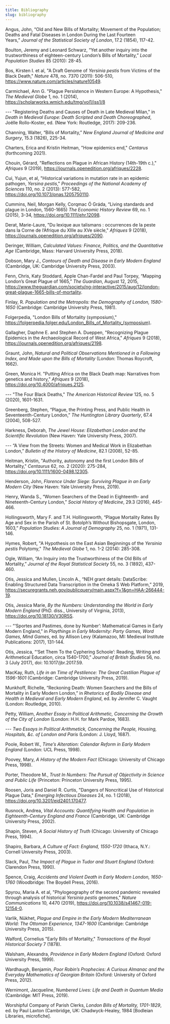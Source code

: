 ```yaml
---
title: Bibliography
slug: bibliography
---
```


Angus, John, “Old and New Bills of Mortality; Movement of the Population; Deaths and Fatal Diseases in London During the Last Fourteen Years,” *Journal of the Statistical Society of London*, 17.2 (1854), 117-42.

Boulton, Jeremy and Leonard Schwarz, “Yet another inquiry into the trustworthiness of eighteen-century London’s Bills of Mortality,” *Local Population Studies* 85 (2010): 28-45.

Bos, Kirsten I. et al, "A Draft Genome of *Yersinia pestis* from Victims of the Black Death," *Nature* 478, no. 7370 (2011): 506-510, <https://www.nature.com/articles/nature10549>.

Carmichael, Ann G. "Plague Persistence in Western Europe: A Hypothesis," *The Medieval Globe* 1, no. 1 (2014), <https://scholarworks.wmich.edu/tmg/vol1/iss1/8>

\--- "Registering Deaths and Causes of Death in Late Medieval Milan," in *Death in Medieval Europe: Death Scripted and Death Choreographed*, Joëlle Rollo-Koster, ed. (New York: Routledge, 2017): 209-236.

Channing, Walter, “Bills of Mortality,” *New England Journal of Medicine and Surgery*, 15.3 (1826), 225-34.

Charters, Erica and Kristin Heitman, "How epidemics end," *Centarus* (forthcoming 2021).

Chouin, Gérard, "Reflections on Plague in African History (14th-19th c.)," *Afriques* 9 (2019), <https://journals.openedition.org/afriques/2228>.

Cui, Yujun, et al, "Historical variations in mutation rate in an epidemic pathogen, *Yersina pestis*," *Proceedings of the National Academy of Sciences* 110, no. 2 (2013): 577-582, <https://doi.org/10.1073/pnas.1205750110>.

Cummins, Neil, Morgan Kelly, Corqmac Ó Gráda, “Living standards and plague in London, 1560-1665) *The Economic History Review* 69, no. 1 (2015), 3-34, <https://doi.org/10.1111/ehr.12098>.

Derat, Marie-Laure, "Du lexique aux talismans : occurrences de la peste dans la Corne de l’Afrique du XIIIe au XVe siècle," *Afriques* 9 (2018), <https://journals.openedition.org/afriques/2090>.

Deringer, William, *Calculated Values: Finance, Politics, and the Quantitative Age* (Cambridge, Mass: Harvard University Press, 2018).

Dobson, Mary J., *Contours of Death and Disease in Early Modern England* (Cambridge, UK: Cambridge University Press, 2003).

Fenn, Chris, Katy Stoddard, Apple Chan-Fardel and Paul Torpey, “Mapping London’s Great Plague of 1665,” *The Guardian*, August 12, 2015, <https://www.theguardian.com/society/ng-interactive/2015/aug/12/london-great-plague-1665-bills-of-mortality>.

Finlay, R. *Population and the Metropolis: the Demography of London, 1580-1650* (Cambridge: Cambridge University Press, 1981).

Folgerpedia, "London Bills of Mortality (symposium)," <https://folgerpedia.folger.edu/London_Bills_of_Mortality_(symposium)>.

Gallagher, Daphne E. and Stephen A. Dueppen, "Recognizing Plague Epidemics in the Archaeological Record of West Africa," *Afriques* 9 (2018), <https://journals.openedition.org/afriques/2198>.

Graunt, John, *Natural and Political Observations Mentioned in a Following Index, and Made upon the Bills of Mortality* (London: Thomas Roycroft, 1662).

Green, Monica H. "Putting Africa on the Black Death map: Narratives from genetics and history," *Afriques* 9 (2018), <https://doi.org/10.4000/afriques.2125>.

\--- "The Four Black Deaths," *The American Historical Review* 125, no. 5 (2020), 1601-1631.

Greenberg, Stephen, “Plague, the Printing Press, and Public Health in Seventeenth-Century London,” *The Huntington Library Quarterly*, 67.4 (2004), 508-527.

Harkness, Deborah, *The Jewel House: Elizabethan London and the Scientific Revolution* (New Haven: Yale University Press, 2007).

\--- “A View from the Streets: Women and Medical Work in Elizabethan London,” *Bulletin of the History of Medicine*, 82.1 (2008), 52-85.

Heitman, Kristin, "Authority, autonomy and the first London Bills of Mortality," *Centaurus* 62, no. 2 (2020): 275-284, <https://doi.org/10.1111/1600-0498.12305>.

Henderson, John, *Florence Under Siege: Surviving Plague in an Early Modern City* (New Haven: Yale University Press, 2019).

Henry, Wanda S., “Women Searchers of the Dead in Eighteenth- and Nineteenth-Century London,” *Social History of Medicine*, 29.3 (2016), 445-466.

Hollingsworth, Mary F. and T.H. Hollingsworth, “Plague Mortality Rates By Age and Sex in the Parish of St. Botolph’s Without Bishopsgate, London, 1603,” *Population Studies: A Journal of Demography* 25, no. 1 (1971), 131-146.

Hymes, Robert, "A Hypothesis on the East Asian Beginnings of the *Yersinia pestis* Polytomy," *The Medieval Globe* 1, no. 1-2 (2014): 285-308.

Ogle, William, “An Inquiry into the Trustworthiness of the Old Bills of Mortality,” *Journal of the Royal Statistical Society* 55, no. 3 (1892), 437-460.

Otis, Jessica and Mullen, Lincoln A., “NEH grant details: DataScribe: Enabling Structured Data Transcription in the Omeka S Web Platform,” 2019, <https://securegrants.neh.gov/publicquery/main.aspx?f=1&gn=HAA-266444-19>.

Otis, Jessica Marie, *By the Numbers: Understanding the World in Early Modern England* (PhD. diss., University of Virginia, 2013), <https://doi.org/10.18130/V30R5S>.

--- “‘Sportes and Pastimes, done by Number’: Mathematical Games in Early Modern England,” in *Playthings in Early Modernity: Party Games, Word Games, Mind Games*, ed. by Allison Levy (Kalamazoo, MI: Medieval Institute Publications: 2017), 131-144.

Otis, Jessica, “‘Set Them To the Cyphering Schoole’: Reading, Writing and Arithmetical Education, circa 1540-1700,” *Journal of British Studies* 56, no. 3 (July 2017), doi: 10.1017/jbr.2017.59.

MacKay, Ruth, *Life in an Time of Pestilence: The Great Castilian Plague of 1596-1601* (Cambridge: Cambridge University Press, 2019).

Munkhoff, Richelle, “Reckoning Death: Women Searchers and the Bills of Mortality in Early Modern London,” in *Rhetorics of Bodily Disease and Health in Medieval and Early Modern England*, ed. by Jennifer C. Vaught (London: Routledge, 2010).

Petty, William, *Another Essay in Political Arithmetic, Concerning the Growth of the City of London* (London: H.H. for Mark Pardoe, 1683).

--- *Two Essays in Political Arithmetick, Concerning the People, Housing, Hospitals, \&c. of London and Paris* (London: J. Lloyd, 1687).

Poole, Robert W., *Time’s Alteration: Calendar Reform in Early Modern England* (London: UCL Press, 1998).

Poovey, Mary, *A History of the Modern Fact* (Chicago: University of Chicago Press, 1998).

Porter, Theodore M., *Trust In Numbers: The Pursuit of Objectivity in Science and Public Life* (Princeton: Princeton University Press, 1995).

Roosen, Joris and Daniel R. Curtis, "Dangers of Noncritical Use of Historical Plague Data," *Emerging Infectious Diseases* 24, no. 1 (2018), <https://doi.org/10.3201/eid2401.170477>.

Rusnock, Andrea, *Vital Accounts: Quantifying Health and Population in Eighteenth-Century England and France* (Cambridge, UK: Cambridge University Press, 2002).

Shapin, Steven, *A Social History of Truth* (Chicago: University of Chicago Press, 1994).

Shapiro, Barbara, *A Culture of Fact: England, 1550-1720* (Ithaca, N.Y.: Cornell University Press, 2003).

Slack, Paul, *The Impact of Plague in Tudor and Stuart England* (Oxford: Clarendon Press, 1990).

Spence, Craig, *Accidents and Violent Death in Early Modern London, 1650-1760* (Woodbridge: The Boydell Press, 2016).

Spyrou, Maria A. et al, "Phylogeography of the second pandemic revealed through analysis of historical *Yersinia pestis* genomes," *Nature Communications* 10, 4470 (2019), <https://doi.org/10.1038/s41467-019-12154-0>.

Varlik, Nükhet, *Plague and Empire in the Early Modern Mediterranean World: The Ottoman Experience, 1347-1600* (Cambridge: Cambridge University Press, 2015).

Walford, Cornelius "Early Bills of Mortality," *Transactions of the Royal Historical Society* 7 (1878).

Walsham, Alexandra, *Providence in Early Modern England* (Oxford: Oxford University Press, 1999).

Wardhaugh, Benjamin, *Poor Robin’s Prophecies: A Curious Almanac and the Everyday Mathematics of Georgian Britain* (Oxford: University of Oxford Press, 2012).

Wernimont, Jacqueline, *Numbered Lives: Life and Death in Quantum Media* (Cambridge: MIT Press, 2019).

Worshipful Company of Parish Clerks, *London Bills of Mortality, 1701-1829*, ed. by Paul Laxton (Cambridge, UK: Chadwyck-Healey, 1984 [Bodleian Libraries, microfiche].
